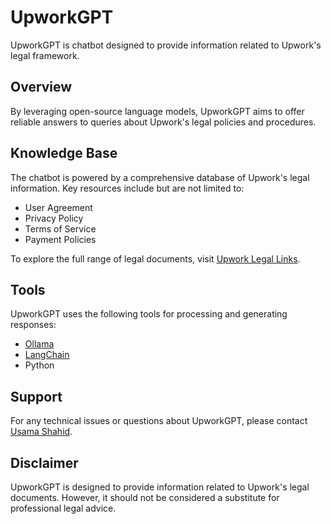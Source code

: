 # UpworkGPT
UpworkGPT is chatbot designed to provide information related to Upwork's legal framework. 

## Overview
By leveraging open-source language models, UpworkGPT aims to offer reliable answers to queries about Upwork's legal policies and procedures.

## Knowledge Base
The chatbot is powered by a comprehensive database of Upwork's legal information. Key resources include but are not limited to:

- User Agreement
- Privacy Policy
- Terms of Service
- Payment Policies

To explore the full range of legal documents, visit [Upwork Legal Links](https://www.upwork.com/legal).

## Tools 
UpworkGPT uses the following tools for processing and generating responses:
- [Ollama](https://ollama.ai/)
- [LangChain](https://python.langchain.com/docs/get_started/introduction)
- Python

## Support
For any technical issues or questions about UpworkGPT, please contact [Usama Shahid](usamashahid.us8@gmail.com).

## Disclaimer
UpworkGPT is designed to provide information related to Upwork's legal documents. However, it should not be considered a substitute for professional legal advice.